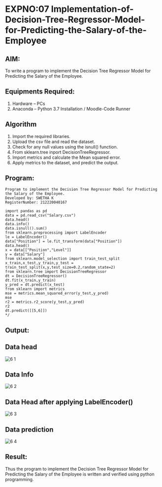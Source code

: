 # EXPNO:07 Implementation-of-Decision-Tree-Regressor-Model-for-Predicting-the-Salary-of-the-Employee

## AIM:
To write a program to implement the Decision Tree Regressor Model for Predicting the Salary of the Employee.

## Equipments Required:
1. Hardware – PCs
2. Anaconda – Python 3.7 Installation / Moodle-Code Runner

## Algorithm
1. Import the required libraries.
2. Upload the csv file and read the dataset.
3. Check for any null values using the isnull() function.
4. From sklearn.tree inport DecisionTreeRegressor.
5. Import metrics and calculate the Mean squared error.
6. Apply metrics to the dataset, and predict the output. 
## Program:
```
Program to implement the Decision Tree Regressor Model for Predicting the Salary of the Employee.
Developed by: SWETHA K
RegisterNumber: 212220040167
```
```
import pandas as pd
data = pd.read_csv("Salary.csv")
data.head()
data.info()
data.isnull().sum()
from sklearn.preprocessing import LabelEncoder
le = LabelEncoder()
data["Position"] = le.fit_transform(data["Position"])
data.head()
x = data[["Position","Level"]]
y = data["Salary"]
from sklearn.model_selection import train_test_split
x_train,x_test,y_train,y_test = train_test_split(x,y,test_size=0.2,random_state=2)
from sklearn.tree import DecisionTreeRegressor
dt = DecisionTreeRegressor()
dt.fit(x_train,y_train)
y_pred = dt.predict(x_test)
from sklearn import metrics
mse = metrics.mean_squared_error(y_test,y_pred)
mse
r2 = metrics.r2_score(y_test,y_pred)
r2
dt.predict([[5,6]])
*/
```

## Output:
## Data head
![6 1](https://user-images.githubusercontent.com/103240414/174470190-c1b5da98-b80e-4722-8242-b425530066b0.png)

## Data Info
![6 2](https://user-images.githubusercontent.com/103240414/174470130-18bd5c36-b20f-4a36-9593-2d2adbe1453c.png)
## Data Head after applying LabelEncoder()
![6 3](https://user-images.githubusercontent.com/103240414/174470149-da562205-c516-491e-8e0d-7cd38aab1247.png)
## Data prediction
![6 4](https://user-images.githubusercontent.com/103240414/174470198-9f64bea8-6421-4744-8d88-3cfc4f0ca84d.png)
## Result:
Thus the program to implement the Decision Tree Regressor Model for Predicting the Salary of the Employee is written and verified using python programming.
